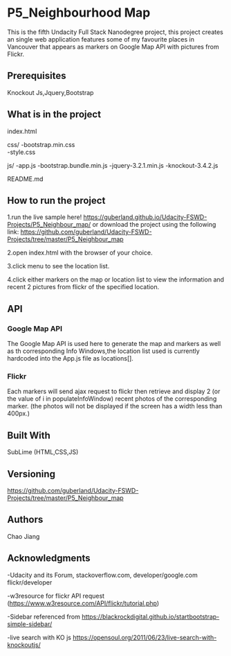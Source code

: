 # P5_Neighbourhood Map

This is the fifth Undacity Full Stack Nanodegree project, this project creates
an single web application features some of my favourite places in Vancouver that 
appears as markers on Google Map API with pictures from Flickr.

## Prerequisites

Knockout Js,Jquery,Bootstrap

## What is in the project

index.html

css/
 	-bootstrap.min.css	
 	-style.css
 
js/
	-app.js
	-bootstrap.bundle.min.js
	-jquery-3.2.1.min.js
	-knockout-3.4.2.js
	
	
README.md

## How to run the project


1.run the live sample here! https://guberland.github.io/Udacity-FSWD-Projects/P5_Neighbour_map/
  or download the project using the following link:
  https://github.com/guberland/Udacity-FSWD-Projects/tree/master/P5_Neighbour_map

2.open index.html with the browser of your choice.

3.click menu to see the location list.

4.click either markers on the map or location list to view the
  information and recent 2 pictures from flickr of the specified location.
  
## API
 
### Google Map API
   The Google Map API is used here to generate the map and markers as well as th corresponding Info Windows,the location list used is currently hardcoded into the App.js file as locations[].
	
### Flickr

   Each markers will send ajax request to flickr then retrieve and display 2 (or the value of i in populateInfoWindow) recent photos of the corresponding marker. (the photos will not be displayed if the screen has a width less than 400px.)	


## Built With

SubLime (HTML,CSS,JS)


## Versioning

https://github.com/guberland/Udacity-FSWD-Projects/tree/master/P5_Neighbour_map

## Authors

Chao Jiang

## Acknowledgments
-Udacity and its Forum, stackoverflow.com, developer/google.com flickr/developer

-w3resource for flickr API request (https://www.w3resource.com/API/flickr/tutorial.php)

-Sidebar referenced from https://blackrockdigital.github.io/startbootstrap-simple-sidebar/

-live search with KO js https://opensoul.org/2011/06/23/live-search-with-knockoutjs/

